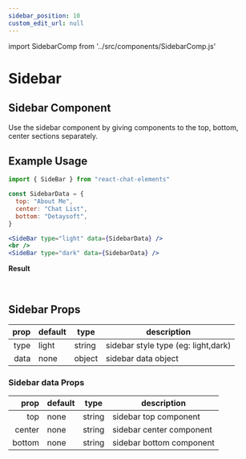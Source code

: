 ```yaml
---
sidebar_position: 10
custom_edit_url: null
---
```


import SidebarComp from '../src/components/SidebarComp.js'

# Sidebar

## Sidebar Component

Use the sidebar component by giving components to the top, bottom, center sections separately.

<div style={{ color:"black", margin:"50px 0px"}}>
  <SidebarComp type="dark" isSecondData={false}/>
</div>

## Example Usage

```jsx
import { SideBar } from "react-chat-elements"

const SidebarData = {
  top: "About Me",
  center: "Chat List",
  bottom: "Detaysoft",
}

<SideBar type="light" data={SidebarData} />
<br />
<SideBar type="dark" data={SidebarData} />
```

**Result**

<div style={{ color:"black", margin:"50px 0px"}}>
<SidebarComp type="dark" isSecondData={true}/>
<br />
<SidebarComp type="light" isSecondData={true}/>
</div>

## Sidebar Props

| prop | default | type   | description                         |
| ---: | ------- | ------ | ----------------------------------- |
| type | light   | string | sidebar style type (eg: light,dark) |
| data | none    | object | sidebar data object                 |

### Sidebar data Props

|   prop | default | type   | description              |
| -----: | ------- | ------ | ------------------------ |
|    top | none    | string | sidebar top component    |
| center | none    | string | sidebar center component |
| bottom | none    | string | sidebar bottom component |
